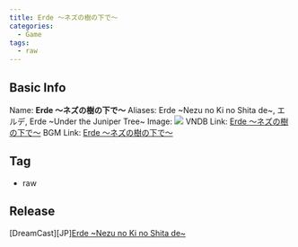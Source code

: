 ```yaml
---
title: Erde ～ネズの樹の下で～
categories:
  - Game
tags:
  - raw
---
```

## Basic Info

Name: **Erde ～ネズの樹の下で～**
Aliases: Erde \~Nezu no Ki no Shita de\~, エルデ, Erde ~Under the Juniper Tree~
Image: ![](https://s2.vndb.org/cv/67/60167.jpg)
VNDB Link: [Erde ～ネズの樹の下で～](https://vndb.org/v6099)
BGM Link: [Erde ～ネズの樹の下で～](https://bangumi.tv/subject/79446)

## Tag

 - raw

## Release

\[DreamCast\]\[JP\][Erde \~Nezu no Ki no Shita de\~](../../r/r11972/)
